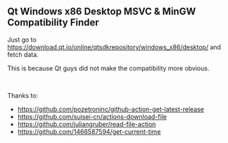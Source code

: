 ## Qt Windows x86 Desktop MSVC & MinGW Compatibility Finder

Just go to https://download.qt.io/online/qtsdkrepository/windows_x86/desktop/ and fetch data.

This is because Qt guys did not make the compatibility more obvious.

<br>

Thanks to:

- https://github.com/pozetroninc/github-action-get-latest-release
- https://github.com/suisei-cn/actions-download-file
- https://github.com/juliangruber/read-file-action
- https://github.com/1466587594/get-current-time
